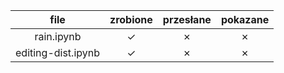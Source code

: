 <!--   &check;    &cross; -->


| file | zrobione | przesłane | pokazane |
| :---: | :---: | :---: | :---: |
| rain.ipynb | &check; | &cross; | &cross; |
| editing-dist.ipynb | &check; | &cross; | &cross; |

